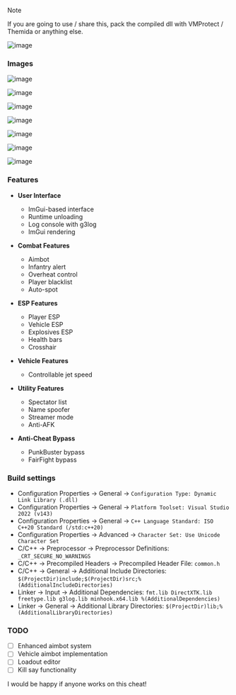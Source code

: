 > [!NOTE]
> If you are going to use / share this, pack the compiled dll with VMProtect / Themida or anything else.

![image](https://i.imgur.com/9aj6wfa.png)

### Images
![image](https://i.imgur.com/oIAjluQ.gif)

![image](https://i.imgur.com/ofC2zpF.png)

![image](https://i.imgur.com/zVPTuvl.png)

![image](https://i.imgur.com/xjrL0wq.jpg)

![image](https://i.imgur.com/SXgmNoB.png)

![image](https://i.imgur.com/KFZsStZ.png)

![image](https://i.imgur.com/Frb1kYx.png)

### Features
- **User Interface**
  - ImGui-based interface
  - Runtime unloading
  - Log console with g3log
  - ImGui rendering

- **Combat Features**
  - Aimbot
  - Infantry alert
  - Overheat control
  - Player blacklist
  - Auto-spot

- **ESP Features**
  - Player ESP
  - Vehicle ESP 
  - Explosives ESP
  - Health bars
  - Crosshair

- **Vehicle Features**
  - Controllable jet speed

- **Utility Features**
  - Spectator list
  - Name spoofer
  - Streamer mode
  - Anti-AFK

- **Anti-Cheat Bypass**
  - PunkBuster bypass
  - FairFight bypass

### Build settings
- Configuration Properties -> General -> `Configuration Type: Dynamic Link Library (.dll)`
- Configuration Properties -> General -> `Platform Toolset: Visual Studio 2022 (v143)`
- Configuration Properties -> General -> `C++ Language Standard: ISO C++20 Standard (/std:c++20)`
- Configuration Properties -> Advanced -> `Character Set: Use Unicode Character Set`
- C/C++ -> Preprocessor -> Preprocessor Definitions: `_CRT_SECURE_NO_WARNINGS`
- C/C++ -> Precompiled Headers -> Precompiled Header File: `common.h`
- C/C++ -> General -> Additional Include Directories: `$(ProjectDir)include;$(ProjectDir)src;%(AdditionalIncludeDirectories)`
- Linker -> Input -> Additional Dependencies: ```fmt.lib
DirectXTK.lib
freetype.lib
g3log.lib
minhook.x64.lib
%(AdditionalDependencies)```
- Linker -> General -> Additional Library Directories: `$(ProjectDir)lib;%(AdditionalLibraryDirectories)`

### TODO
- [ ] Enhanced aimbot system
- [ ] Vehicle aimbot implementation
- [ ] Loadout editor
- [ ] Kill say functionality

I would be happy if anyone works on this cheat!
